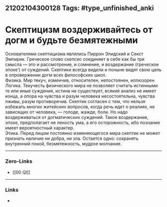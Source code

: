 21202104300128
Tags: #type_unfinished_anki
---
# Скептицизм воздерживайтесь от догм и будьте безмятежными

Основателями скептицизма являлись Пиррон Элидский и Секст Эмпирик. Греческое слово скепсис соединяет в себе как бы три смысла — это и рассмотрение, и сомнение, и воздержание (греческое эпохе') от суждений. Скептики всегда видели и поныне видят свою цель в опровержении догм всех философских школ.<br>Физика. Мир текуч, изменчив, относителен, непостоянен, иллюзорен.<br>Логика. Текучесть физического мира не позволяет считать истинными те или иные суждения, истина не существует, всякий анализ не имеет конца, а опора на чувства и разум человека несостоятельна, чувства лживы, разум противоречив. Скептик согласен с тем, что нельзя избежать многих житейских вопросов, когда речь идет о реалиях, не зависящих от человека, — голоде, жажде, боли. Но надо воздерживаться от догматических суждений. Такое воздержание, эпохе, предполагает не леность ума, а его осторожность, ибо познание имеет вероятностный характер.<br>Этика. Перед лицом постоянно изменяющегося мира скептик не может признать наличие ни добра, ни зла. Остается одно: сохранять внутренний покой, безмятежность, мудрое молчание.

---
### Zero-Links
- [[00 QI]]
---
### Links
-
